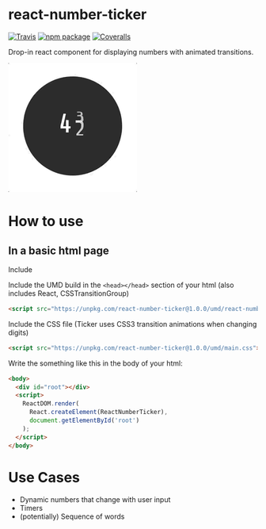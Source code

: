 # react-number-ticker

[![Travis][build-badge]][build]
[![npm package][npm-badge]][npm]
[![Coveralls][coveralls-badge]][coveralls]

Drop-in react component for displaying numbers with animated transitions.

![alt text][logo]

[logo]: https://github.com/rbpaul2/react-number-ticker/raw/master/preview-react-number-ticker-1.0.0.gif "Clock Demo"

[build-badge]: https://img.shields.io/travis/user/repo/master.png?style=flat-square
[build]: https://travis-ci.org/user/repo

[npm-badge]: https://img.shields.io/npm/v/npm-package.png?style=flat-square
[npm]: https://www.npmjs.org/package/npm-package

[coveralls-badge]: https://img.shields.io/coveralls/user/repo/master.png?style=flat-square
[coveralls]: https://coveralls.io/github/user/repo

# How to use 

## In a basic html page

Include 

Include the UMD build in the `<head></head>` section of your html (also includes React, CSSTransitionGroup)

```html
<script src="https://unpkg.com/react-number-ticker@1.0.0/umd/react-number-ticker.min.js"></script>
```

Include the CSS file (Ticker uses CSS3 transition animations when changing digits)

```html
<script src="https://unpkg.com/react-number-ticker@1.0.0/umd/main.css"></script>
```

Write the something like this in the body of your html:

```html
<body>
  <div id="root"></div>
  <script>
    ReactDOM.render(
      React.createElement(ReactNumberTicker),
      document.getElementById('root')
    );
  </script>
</body>
```

# Use Cases

- Dynamic numbers that change with user input 
- Timers
- (potentially) Sequence of words